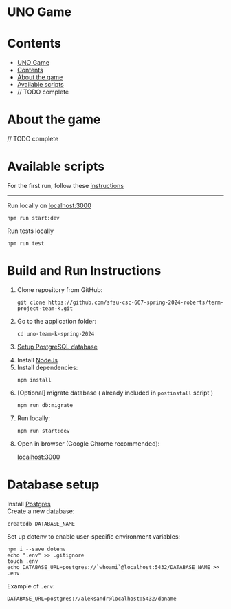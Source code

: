 # UNO Game

# Сontents

- [UNO Game](#uno-game)
- [Сontents](#сontents)
- [About the game](#about-the-game)
- [Available scripts](#available-scripts)
- // TODO complete

# About the game

// TODO complete

# Available scripts

For the first run, follow these [instructions](#build-and-run-instructions)

---

Run locally on [localhost:3000](http://localhost:3000)

```
npm run start:dev
```

Run tests locally

```
npm run test
```

# Build and Run Instructions

<ol>
<li>Clone repository from GitHub:

```
git clone https://github.com/sfsu-csc-667-spring-2024-roberts/term-project-team-k.git
```

</li>
<li>Go to the application folder:

```
cd uno-team-k-spring-2024
```

</li>
<li>

[Setup PostgreSQL database](#build-and-run-instructions)

</li>

</li>
<li>
Install <a href="https://nodejs.org/en/" target="_blank">NodeJs</a>
</li>
<li>Install dependencies:

```
npm install
```

</li>
<li>[Optional] migrate database ( already included in <code>postinstall</code> script )

```
npm run db:migrate
```

</li>
<li>Run locally:

```
npm run start:dev
```

</li>
<li>Open in browser (Google Chrome recommended):

[localhost:3000](http://localhost:3000)

</li>

</ol>

# Database setup

Install [Postgres](https://www.postgresql.org/download/)<br>
Create a new database:

```
createdb DATABASE_NAME
```

Set up dotenv to enable user-specific environment variables:

```
npm i --save dotenv
echo ".env" >> .gitignore
touch .env
echo DATABASE_URL=postgres://`whoami`@localhost:5432/DATABASE_NAME >> .env
```

Example of <code>.env</code>:<br>

```
DATABASE_URL=postgres://aleksandr@localhost:5432/dbname
```
